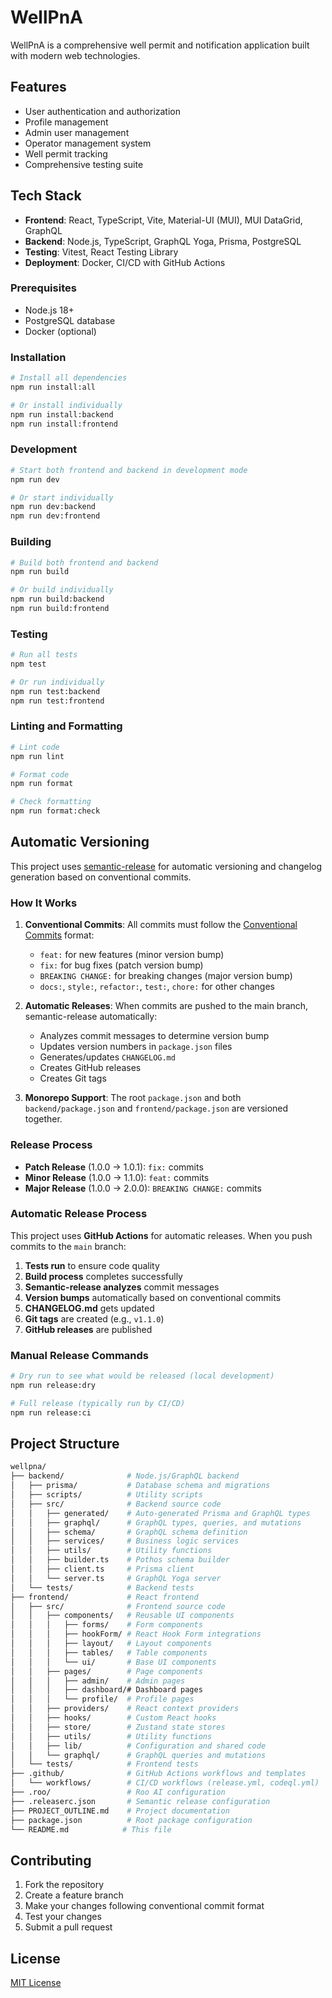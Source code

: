 # WellPnA

WellPnA is a comprehensive well permit and notification application built with modern web technologies.

## Features

- User authentication and authorization
- Profile management
- Admin user management
- Operator management system
- Well permit tracking
- Comprehensive testing suite

## Tech Stack

- **Frontend**: React, TypeScript, Vite, Material-UI (MUI), MUI DataGrid, GraphQL
- **Backend**: Node.js, TypeScript, GraphQL Yoga, Prisma, PostgreSQL
- **Testing**: Vitest, React Testing Library
- **Deployment**: Docker, CI/CD with GitHub Actions

### Prerequisites

- Node.js 18+
- PostgreSQL database
- Docker (optional)

### Installation

```bash
# Install all dependencies
npm run install:all

# Or install individually
npm run install:backend
npm run install:frontend
```

### Development

```bash
# Start both frontend and backend in development mode
npm run dev

# Or start individually
npm run dev:backend
npm run dev:frontend
```

### Building

```bash
# Build both frontend and backend
npm run build

# Or build individually
npm run build:backend
npm run build:frontend
```

### Testing

```bash
# Run all tests
npm test

# Or run individually
npm run test:backend
npm run test:frontend
```

### Linting and Formatting

```bash
# Lint code
npm run lint

# Format code
npm run format

# Check formatting
npm run format:check
```

## Automatic Versioning

This project uses [semantic-release](https://github.com/semantic-release/semantic-release) for automatic versioning and changelog generation based on conventional commits.

### How It Works

1. **Conventional Commits**: All commits must follow the [Conventional Commits](https://www.conventionalcommits.org/) format:
   - `feat:` for new features (minor version bump)
   - `fix:` for bug fixes (patch version bump)
   - `BREAKING CHANGE:` for breaking changes (major version bump)
   - `docs:`, `style:`, `refactor:`, `test:`, `chore:` for other changes

2. **Automatic Releases**: When commits are pushed to the main branch, semantic-release automatically:
   - Analyzes commit messages to determine version bump
   - Updates version numbers in `package.json` files
   - Generates/updates `CHANGELOG.md`
   - Creates GitHub releases
   - Creates Git tags

3. **Monorepo Support**: The root `package.json` and both `backend/package.json` and `frontend/package.json` are versioned together.

### Release Process

- **Patch Release** (1.0.0 → 1.0.1): `fix:` commits
- **Minor Release** (1.0.0 → 1.1.0): `feat:` commits
- **Major Release** (1.0.0 → 2.0.0): `BREAKING CHANGE:` commits

### Automatic Release Process

This project uses **GitHub Actions** for automatic releases. When you push commits to the `main` branch:

1. **Tests run** to ensure code quality
2. **Build process** completes successfully
3. **Semantic-release analyzes** commit messages
4. **Version bumps** automatically based on conventional commits
5. **CHANGELOG.md** gets updated
6. **Git tags** are created (e.g., `v1.1.0`)
7. **GitHub releases** are published

### Manual Release Commands

```bash
# Dry run to see what would be released (local development)
npm run release:dry

# Full release (typically run by CI/CD)
npm run release:ci
```

## Project Structure

```bash
wellpna/
├── backend/              # Node.js/GraphQL backend
│   ├── prisma/           # Database schema and migrations
│   ├── scripts/          # Utility scripts
│   ├── src/              # Backend source code
│   │   ├── generated/    # Auto-generated Prisma and GraphQL types
│   │   ├── graphql/      # GraphQL types, queries, and mutations
│   │   ├── schema/       # GraphQL schema definition
│   │   ├── services/     # Business logic services
│   │   ├── utils/        # Utility functions
│   │   ├── builder.ts    # Pothos schema builder
│   │   ├── client.ts     # Prisma client
│   │   └── server.ts     # GraphQL Yoga server
│   └── tests/            # Backend tests
├── frontend/             # React frontend
│   ├── src/              # Frontend source code
│   │   ├── components/   # Reusable UI components
│   │   │   ├── forms/    # Form components
│   │   │   ├── hookForm/ # React Hook Form integrations
│   │   │   ├── layout/   # Layout components
│   │   │   ├── tables/   # Table components
│   │   │   └── ui/       # Base UI components
│   │   ├── pages/        # Page components
│   │   │   ├── admin/    # Admin pages
│   │   │   ├── dashboard/# Dashboard pages
│   │   │   └── profile/  # Profile pages
│   │   ├── providers/    # React context providers
│   │   ├── hooks/        # Custom React hooks
│   │   ├── store/        # Zustand state stores
│   │   ├── utils/        # Utility functions
│   │   ├── lib/          # Configuration and shared code
│   │   └── graphql/      # GraphQL queries and mutations
│   └── tests/            # Frontend tests
├── .github/              # GitHub Actions workflows and templates
│   └── workflows/        # CI/CD workflows (release.yml, codeql.yml)
├── .roo/                 # Roo AI configuration
├── .releaserc.json       # Semantic release configuration
├── PROJECT_OUTLINE.md    # Project documentation
├── package.json          # Root package configuration
└── README.md            # This file
```

## Contributing

1. Fork the repository
2. Create a feature branch
3. Make your changes following conventional commit format
4. Test your changes
5. Submit a pull request

## License

[MIT License](LICENSE)
